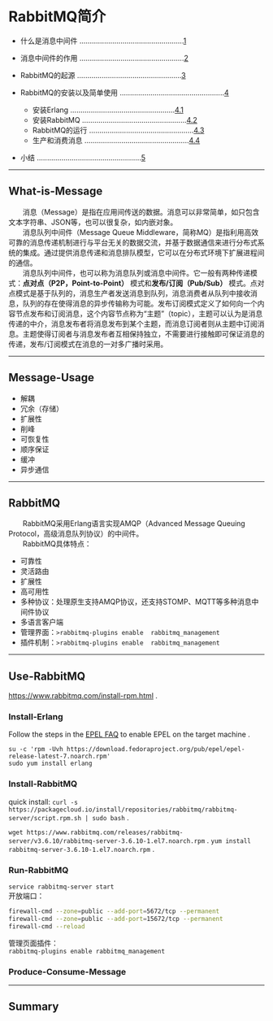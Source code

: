# RabbitMQ简介  
- 什么是消息中间件 ...................................................[1](#What-is-Message)
- 消息中间件的作用 ...................................................[2](#Message-Usage)
- RabbitMQ的起源 ...................................................[3](#RabbitMQ)
- RabbitMQ的安装以及简单使用 ...................................................[4](#Use-RabbitMQ)
    - 安装Erlang ...................................................[4.1](#Install-Erlang)
    - 安装RabbitMQ ...................................................[4.2](#Install-RabbitMQ)
    - RabbitMQ的运行 ...................................................[4.3](#Run-RabbitMQ)
    - 生产和消费消息 ...................................................[4.4](#Produce-Consume-Message)      
    
- 小结 ...................................................[5](#Summary)



*** 
## What-is-Message  
　　消息（Message）是指在应用间传送的数据。消息可以非常简单，如只包含文本字符串、JSON等，也可以很复杂，如内嵌对象。  
　　消息队列中间件（Message Queue Middleware，简称MQ）是指利用高效可靠的消息传递机制进行与平台无关的数据交流，并基于数据通信来进行分布式系统的集成。通过提供消息传递和消息排队模型，它可以在分布式环境下扩展进程间的通信。  
　　消息队列中间件，也可以称为消息队列或消息中间件。它一般有两种传递模式：**点对点（P2P，Point-to-Point）** 模式和**发布/订阅（Pub/Sub）** 模式。点对点模式是基于队列的，消息生产者发送消息到队列，消息消费者从队列中接收消息，队列的存在使得消息的异步传输称为可能。发布订阅模式定义了如何向一个内容节点发布和订阅消息，这个内容节点称为“主题”（topic），主题可以认为是消息传递的中介，消息发布者将消息发布到某个主题，而消息订阅者则从主题中订阅消息。主题使得订阅者与消息发布者互相保持独立，不需要进行接触即可保证消息的传递，发布/订阅模式在消息的一对多广播时采用。  


***
## Message-Usage  
* 解耦
* 冗余（存储）
* 扩展性
* 削峰
* 可恢复性
* 顺序保证
* 缓冲
* 异步通信

*** 
## RabbitMQ  
　　RabbitMQ采用Erlang语言实现AMQP（Advanced Message Queuing Protocol，高级消息队列协议）的中间件。  
　　RabbitMQ具体特点：  
* 可靠性
* 灵活路由
* 扩展性
* 高可用性
* 多种协议：处理原生支持AMQP协议，还支持STOMP、MQTT等多种消息中间件协议  
* 多语言客户端
* 管理界面：`>rabbitmq-plugins enable  rabbitmq_management`
* 插件机制：`>rabbitmq-plugins enable  rabbitmq_management`

***  
##  Use-RabbitMQ   
https://www.rabbitmq.com/install-rpm.html .  

### Install-Erlang  
Follow the steps in the [EPEL FAQ](https://fedoraproject.org/wiki/EPEL/FAQ#howtouse) to enable EPEL on the target machine . 

`su -c 'rpm -Uvh https://download.fedoraproject.org/pub/epel/epel-release-latest-7.noarch.rpm'`   
`sudo yum install erlang`

### Install-RabbitMQ   
quick install: `curl -s https://packagecloud.io/install/repositories/rabbitmq/rabbitmq-server/script.rpm.sh | sudo bash` .  

`wget https://www.rabbitmq.com/releases/rabbitmq-server/v3.6.10/rabbitmq-server-3.6.10-1.el7.noarch.rpm` . 
`yum install rabbitmq-server-3.6.10-1.el7.noarch.rpm` . 

### Run-RabbitMQ   
`service rabbitmq-server start`    
开放端口：  
```bash
firewall-cmd --zone=public --add-port=5672/tcp --permanent
firewall-cmd --zone=public --add-port=15672/tcp --permanent
firewall-cmd --reload
```   
管理页面插件：  
`rabbitmq-plugins enable rabbitmq_management`

### Produce-Consume-Message


***

## Summary
